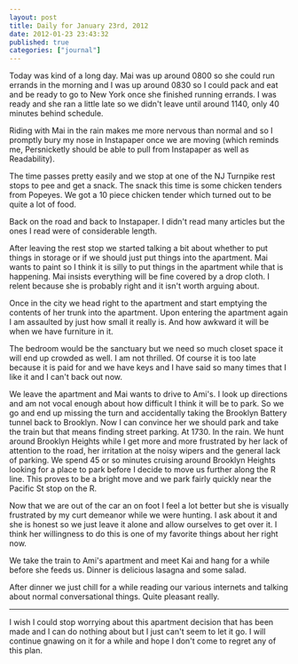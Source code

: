```yaml
---
layout: post
title: Daily for January 23rd, 2012
date: 2012-01-23 23:43:32
published: true
categories: ["journal"]
---
```

 
Today was kind of a long day. Mai was up around 0800 so she could run errands in the morning and I was up around 0830 so I could pack and eat and be ready to go to New York once she finished running errands. I was ready and she ran a little late so we didn't leave until around 1140, only 40 minutes behind schedule. 

Riding with Mai in the rain makes me more nervous than normal and so I promptly bury my nose in Instapaper once we are moving (which reminds me, Persnicketly should be able to pull from Instapaper as well as Readability). 

The time passes pretty easily and we stop at one of the NJ Turnpike rest stops to pee and get a snack. The snack this time is some chicken tenders from Popeyes. We got a 10 piece chicken tender which turned out to be quite a lot of food. 

Back on the road and back to Instapaper. I didn't read many articles but the ones I read were of considerable length. 

After leaving the rest stop we started talking a bit about whether to put things in storage or if we should just put things into the apartment. Mai wants to paint so I think it is silly to put things in the apartment while that is happening. Mai insists everything will be fine covered by a drop cloth. I relent because she is probably right and it isn't worth arguing about. 

Once in the city we head right to the apartment and start emptying the contents of her trunk into the apartment. Upon entering the apartment again I am assaulted by just how small it really is. And how awkward it will be when we have furniture in it. 

The bedroom would be the sanctuary but we need so much closet space it will end up crowded as well. I am not thrilled. Of course it is too late because it is paid for and we have keys and I have said so many times that I like it and I can't back out now. 

We leave the apartment and Mai wants to drive to Ami's. I look up directions and am not vocal enough about how difficult I think it will be to park. So we go and end up missing the turn and accidentally taking the Brooklyn Battery tunnel back to Brooklyn. Now I can convince her we should park and take the train but that means finding street parking. At 1730. In the rain. We hunt around Brooklyn Heights while I get more and more frustrated by her lack of attention to the road, her irritation at the noisy wipers and the general lack of parking. We spend 45 or so minutes cruising around Brooklyn Heights looking for a place to park before I decide to move us further along the R line. This proves to be a bright move and we park fairly quickly near the Pacific St stop on the R. 

Now that we are out of the car an on foot I feel a lot better but she is visually frustrated by my curt demeanor while we were hunting. I ask about it and she is honest so we just leave it alone and allow ourselves to get over it. I think her willingness to do this is one of my favorite things about her right now. 

We take the train to Ami's apartment and meet Kai and hang for a while before she feeds us. Dinner is delicious lasagna and some salad. 

After dinner we just chill for a while reading our various internets and talking about normal conversational things. Quite pleasant really. 

---

I wish I could stop worrying about this apartment decision that has been made and I can do nothing about but I just can't seem to let it go. I will continue gnawing on it for a while and hope I don't come to regret any of this plan. 
